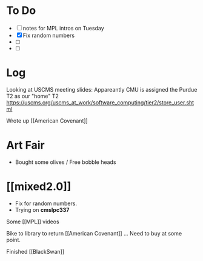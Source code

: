 
# To Do
- [ ] notes for MPL intros on Tuesday
- [x] Fix random numbers
- [ ] 
- [ ] 


# Log

Looking at USCMS meeting slides:
Appareantly CMU is assigned the Purdue T2 as our "home" T2
https://uscms.org/uscms_at_work/software_computing/tier2/store_user.shtml


Wrote up [[American Covenant]]

# Art Fair
- Bought some olives / Free bobble heads

# [[mixed2.0]]
- Fix for random numbers.
- Trying on **cmslpc337**


Some [[MPL]] videos 

Bike to library to return [[American Covenant]] ... Need to buy at some point.

Finished [[BlackSwan]]


